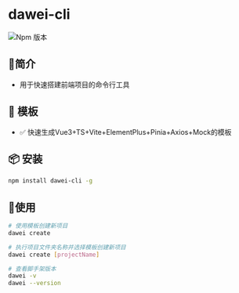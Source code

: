 #  dawei-cli
![Npm 版本](https://img.shields.io/badge/dawei-cli_v0.0.1-green)

## 📖简介
- 用于快速搭建前端项目的命令行工具

## 📕 模板
-  ✅ 快速生成Vue3+TS+Vite+ElementPlus+Pinia+Axios+Mock的模板

## 📦 安装

```bash
npm install dawei-cli -g
```
## 🚩使用

```bash
# 使用模板创建新项目
dawei create 

# 执行项目文件夹名称并选择模板创建新项目
dawei create [projectName]

# 查看脚手架版本
dawei -v
dawei --version

```

